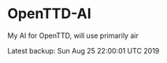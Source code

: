 # OpenTTD-AI
My AI for OpenTTD, will use primarily air

Latest backup: Sun Aug 25 22:00:01 UTC 2019
